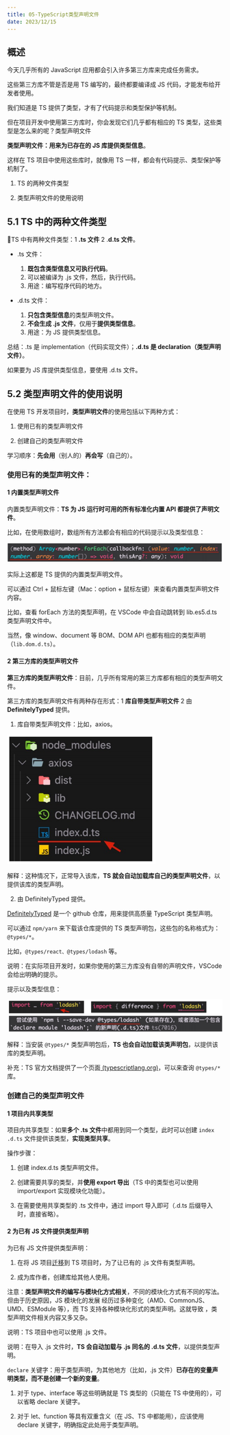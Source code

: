 ```yaml
---
title: 05-TypeScript类型声明文件
date: 2023/12/15
---
```


## 概述

今天几乎所有的 JavaScript 应用都会引入许多第三方库来完成任务需求。 

这些第三方库不管是否是用 TS 编写的，最终都要编译成 JS 代码，才能发布给开发者使用。 

我们知道是 TS 提供了类型，才有了代码提示和类型保护等机制。 

但在项目开发中使用第三方库时，你会发现它们几乎都有相应的 TS 类型，这些类型是怎么来的呢？类型声明文件 

**类型声明文件：用来为已存在的 JS 库提供类型信息**。 

这样在 TS 项目中使用这些库时，就像用 TS 一样，都会有代码提示、类型保护等机制了。

1. TS 的两种文件类型 

2. 类型声明文件的使用说明

## 5.1 TS 中的两种文件类型

  TS 中有两种文件类型：1 **.ts 文件** 2 .**d.ts 文件**。

- .ts 文件： 
  1. **既包含类型信息又可执行代码**。 
  2. 可以被编译为 .js 文件，然后，执行代码。 
  3. 用途：编写程序代码的地方。 

- .d.ts 文件： 
  1. **只包含类型信息**的类型声明文件。 
  2. **不会生成 .js 文件**，仅用于**提供类型信息**。 
  3. 用途：为 JS 提供类型信息。 

总结：.ts 是 implementation（代码实现文件）；**.d.ts 是 declaration（类型声明文件）**。 

如果要为 JS 库提供类型信息，要使用 .d.ts 文件。

## 5.2 类型声明文件的使用说明

在使用 TS 开发项目时，**类型声明文件**的使用包括以下两种方式： 

1. 使用已有的类型声明文件 

2. 创建自己的类型声明文件 

学习顺序：**先会用**（别人的）**再会写**（自己的）。

### 使用已有的类型声明文件：

#### 1 内置类型声明文件

内置类型声明文件：**TS 为 JS 运行时可用的所有标准化内置 API 都提供了声明文件**。 

比如，在使用数组时，数组所有方法都会有相应的代码提示以及类型信息：

![](assets/20231221180453.png)

实际上这都是 TS 提供的内置类型声明文件。 

可以通过 Ctrl + 鼠标左键（Mac：option + 鼠标左键）来查看内置类型声明文件内容。 

比如，查看 forEach 方法的类型声明，在 VSCode 中会自动跳转到 lib.es5.d.ts 类型声明文件中。 

当然，像 window、document 等 BOM、DOM API 也都有相应的类型声明（`lib.dom.d.ts`）。

#### 2 第三方库的类型声明文件

**第三方库的类型声明文件**：目前，几乎所有常用的第三方库都有相应的类型声明文件。 

第三方库的类型声明文件有两种存在形式：1 **库自带类型声明文件** 2 由 **DefinitelyTyped** 提供。

1. 库自带类型声明文件：比如，axios。

![](assets/20231221180638.png)

解释：这种情况下，正常导入该库，**TS 就会自动加载库自己的类型声明文件**，以提供该库的类型声明。

2. 由 DefinitelyTyped 提供。 

[DefinitelyTyped](https://github.com/DefinitelyTyped/DefinitelyTyped/) 是一个 github 仓库，用来提供高质量 TypeScript 类型声明。 

可以通过 `npm/yarn` 来下载该仓库提供的 TS 类型声明包，这些包的名称格式为：`@types/*`。 

比如，`@types/react、@types/lodash` 等。 

说明：在实际项目开发时，如果你使用的第三方库没有自带的声明文件，VSCode 会给出明确的提示。

  提示以及类型信息：  

![](assets/20231221180846.png)

解释：当安装 `@types/*` 类型声明包后，**TS 也会自动加载该类声明包**，以提供该库的类型声明。 

补充：TS 官方文档提供了一个页面[ (typescriptlang.org)](https://www.typescriptlang.org/dt)，可以来查询 `@types/*` 库。

### 创建自己的类型声明文件

#### 1 项目内共享类型

项目内共享类型：如果**多个 .ts 文件**中都用到同一个类型，此时可以创建 `index .d.ts` 文件提供该类型，**实现类型共享**。

操作步骤： 

1. 创建 index.d.ts 类型声明文件。 

2. 创建需要共享的类型，并**使用 export 导出**（TS 中的类型也可以使用 import/export 实现模块化功能）。 

3. 在需要使用共享类型的 .ts 文件中，通过 import 导入即可（.d.ts 后缀导入时，直接省略）。

#### 2 为已有 JS 文件提供类型声明

为已有 JS 文件提供类型声明：

1. 在将 JS 项目[迁移](https://www.typescriptlang.org/docs/handbook/migrating-from-javascript.html)到 TS 项目时，为了让已有的 .js 文件有类型声明。 

2. 成为库作者，创建库给其他人使用。

注意：**类型声明文件的编写与模块化方式相关**，不同的模块化方式有不同的写法。但由于历史原因，JS 模块化的发展 经历过多种变化（AMD、CommonJS、UMD、ESModule 等），而 TS 支持各种模块化形式的类型声明。这就导致 ，类型声明文件相关内容又多又杂。

说明：TS 项目中也可以使用 .js 文件。 

说明：在导入 .js 文件时，**TS 会自动加载与 .js 同名的 .d.ts 文件**，以提供类型声明。 

`declare` 关键字：用于类型声明，为其他地方（比如，.js 文件）**已存在的变量声明类型，而不是创建一个新的变量**。 

1. 对于 type、interface 等这些明确就是 TS 类型的（只能在 TS 中使用的），可以省略 declare 关键字。 

2. 对于 let、function 等具有双重含义（在 JS、TS 中都能用），应该使用 declare 关键字，明确指定此处用于类型声明。







